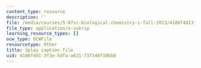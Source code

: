 ```yaml
---
content_type: resource
description: ''
file: /media/courses/5-07sc-biological-chemistry-i-fall-2013/4186f4d13f3e5dfaa62173f346f10bb8_zdage-Lp8m4.vtt
file_type: application/x-subrip
learning_resource_types: []
ocw_type: OCWFile
resourcetype: Other
title: 3play caption file
uid: 4186f4d1-3f3e-5dfa-a621-73f346f10bb8
---
```

